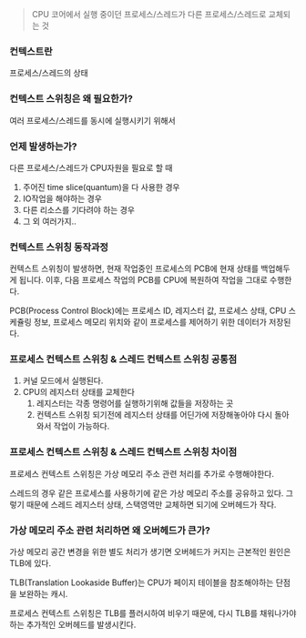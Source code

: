 > CPU 코어에서 실행 중이던 프로세스/스레드가 다른 프로세스/스레드로 교체되는 것
> 

### 컨텍스트란

프로세스/스레드의 상태

### 컨텍스트 스위칭은 왜 필요한가?

여러 프로세스/스레드를 동시에 실행시키기 위해서

### 언제 발생하는가?

다른 프로세스/스레드가 CPU자원을 필요로 할 때

1. 주어진 time slice(quantum)을 다 사용한 경우
2. IO작업을 해야하는 경우
3. 다른 리소스를 기다려야 하는 경우
4. 그 외 여러가지..

### 컨텍스트 스위칭 동작과정

컨텍스트 스위칭이 발생하면, 현재 작업중인 프로세스의 PCB에 현재 상태를 백업해두게 됩니다. 이후, 다음 프로세스 작업의 PCB를 CPU에 복원하여 작업을 그대로 수행한다.

PCB(Process Control Block)에는 프로세스 ID, 레지스터 값, 프로세스 상태, CPU 스케쥴링 정보, 프로세스 메모리 위치와 같이 프로세스를 제어하기 위한 데이터가 저장된다.

### 프로세스 컨텍스트 스위칭 & 스레드 컨텍스트 스위칭 공통점

1. 커널 모드에서 실행된다.
2. CPU의 레지스터 상태를 교체한다
    1. 레지스터는 각종 명령어를 실행하기위해 값들을 저장하는 곳
    2. 컨텍스트 스위칭 되기전에 레지스터 상태를 어딘가에 저장해놓아야 다시 돌아와서 작업이 가능하다.

### 프로세스 컨텍스트 스위칭 & 스레드 컨텍스트 스위칭 차이점

프로세스 컨텍스트 스위칭은 가상 메모리 주소 관련 처리를 추가로 수행해야한다.

스레드의 경우 같은 프로세스를 사용하기에 같은 가상 메모리 주소를 공유하고 있다. 그렇기 때문에 스레드 레지스터 상태, 스택영역만 교체하면 되기에 오버헤드가 작다.

### 가상 메모리 주소 관련 처리하면 왜 오버헤드가 큰가?

가상 메모리 공간 변경을 위한 별도 처리가 생기면 오버헤드가 커지는 근본적인 원인은 TLB에 있다.

TLB(Translation Lookaside Buffer)는 CPU가 페이지 테이블을 참조해야하는 단점을 보완하는 캐시.

프로세스 컨텍스트 스위칭은 TLB를 플러시하여 비우기 때문에, 다시 TLB를 채워나가야 하는 추가적인 오버헤드를 발생시킨다.
